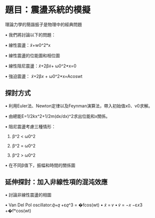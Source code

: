 題目：震盪系統的模擬
============

理論力學的簡諧振子是物理中的經典問題 

• 我們將討論以下的問題： 

• 線性震盪：𝑥̈+w0^2*x

• 線性震盪的位能圖和相位圖 

• 線性阻尼震盪：𝑥̈+2β𝑥̇+ ω0^2*x=0

• 強迫震盪： 𝑥̈+2β𝑥 + ω0^2*x=Acoswt



探討方式
------------

• 利用Euler法、Newton定律以及Feynman演算法，帶入初始值x0、v0求解。 

• 由總能E=1/2*k*x^2+1/2m(dx/dx)^2求出位能和x關係。 

• 阻尼震盪考慮三種情形： 

1. β^2 < ω0^2

2. β^2 = ω0^2

3. β^2 > ω0^2
 
• 在不同β值下，振幅和時間的關係圖




延伸探討：加入非線性項的混沌效應
----------------------

• 討論非線性震盪的相圖 

• Van Del Pol oscillator:𝑞̈+𝑞 +ε𝑞^3 = �fcos(wt)
• 𝑥̇ = 𝑣 
• 𝑣̇ = −𝑥 −ε𝑥3 +�f*cos(wt)
